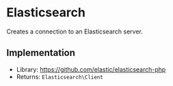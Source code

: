 
# Elasticsearch

Creates a connection to an Elasticsearch server.

## Implementation

* Library: https://github.com/elastic/elasticsearch-php
* Returns: `Elasticsearch\Client`

